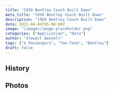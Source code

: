 ```yaml
---
title: "1950 Bentley Couch Built Dawn"
meta_title: "1950 Bentley Couch Built Dawn"
description: "1950 Bentley Couch Built Dawn"
date: 2022-04-04T05:00:00Z
image: "/images/image-placeholder.png"
categories: ["Application", "Data"]
author: "Stewart Bennell"
tags: ["4 Passengers", "Two-Tone", "Bentley"]
draft: false
---
```

## History

## Photos
